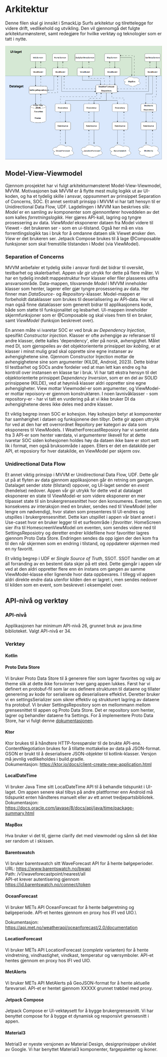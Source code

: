 # Arkitektur
Denne filen skal gi innsikt i SmackLip Surfs arkitektur og tilrettelegge for videre drift, vedlikehold og utvikling. 
Den vil gjennomgå det fulgte arkitekturmønsteret, samt redegjøre for hvilke verktøy og teknologier som er tatt i nytte.

![Arkitektur-skisse](image-2.png)

## Model-View-Viewmodel
Gjennom prosjektet har vi fulgt arkitekturmønsteret Model-View-Viewmodel, MVVM.
Motivasjonen bak MVVM er å flytte mest mulig logikk ut av UI-koden, og ha et tydelig skille i ansvar, oppsummert av prinsippet Separation of Concerns, SOC.
Et annet sentralt prinsipp i MVVM vi har tatt hensyn til er Unidirectional Data Flow, UDF.
Lagdelingen i MVVM kan beskrives slik: 
*Model* er en samling av komponenter som gjennomfører hoveddelen av det som kalles *forretningslogikk*. Her gjøres API-kall, lagring og tyngre prosessering av data.
*ViewModel* eksponerer dataen fra Model videre til Viewet - det brukeren ser - som en ui-tilstand. Også her må en viss forrentlingslogikk tas i bruk for å omdanne dataen slik Viewet ønsker den.
*View* er det brukeren ser. Jetpack Compose brukes til å lage @Composable funksjoner som skal fremstille tilstanden i Model (via ViewModel).

### Separation of Concerns
MVVM anbefaler et tydelig skille i ansvar fordi det bidrar til oversikt, testbarhet og skalerbarhet. Appen vår gir utrykk for dette på flere måter.
Vi har en tydelig inndelt mappestruktur hvor klasser eller filer plasseres utifra ansvarsområde. 
Data-mappen, tilsvarende *Model* i MVVM inneholder klasser som henter, lagerer eller gjør tyngre prosessering av data. Her finner man *DataSource*- og *Repository*-klasser.
Model-mappen er forbeholdt dataklasser som brukes til deserialisering av API-data. Her vil man også finne dataklasser som generelt bidrar til applikasjonens kode, både som støtte til funksjonalitet og lesbarhet. 
UI-mappen inneholder skjermfunksjoner som er @Composable og skal vises frem til en bruker, samt *ViewModel* (funksjon beskrevet over).

En annen måte vi ivaretar SOC er ved bruk av *Dependency Injection*, spesifikt *Constructor injection*. Klasser er ofte avhengige av referanser til andre klasser, dette kalles 'dependency', eller på norsk, avhengighet. Målet med DI, som gjenspeiles av det objektorienterte prinsippet *lav kobling*, er at klasser i minst mulig grad skal opprette sine egne instanser av avhengighetene sine. Gjennom Constructor Injection mottar de avhengighetene sine som argumenter (KILDE, Android, 2023). Dette bidrar til testbarhet og SOCs andre fordeler ved at man lett kan endre og ha kontroll over instansen en klasse tar i bruk. Vi har tatt ekstra hensyn til det objektorienterte prinsippet *Dependency Inversion*, som er en del av SOLID prinsippene (KILDE), ved at høynivå klasser aldri oppretter sine egne avhengigheter. View mottar Viewmodel-er som argumenter, og ViewModel-er mottar repoisory-er gjennom konstruktøren. I noen lavnivåklasser - som repository-er - har vi tatt en vurdering på at vi ikke bruker DI da avhengighetene deres ikke deles med andre klasser.

Et viktig begrep innen SOC er kohesjon. Høy kohesjon betyr at komponenter har samhørighet i dataen og funksjonene den tilbyr. Dette gir appen uttrykk for ved at den har ett overrordnet Repoitory per kategori av data som eksponeres til ViewModels. I WeatherForecastReposiory har vi samlet data fra 3 API-er som henter værdata, vi argumenterer likevell for at dette ivaretar SOC siden kohesjonen holdes høy da dataen ikke bare er stort sett lik i format, men også bruksområde i appen. Ellers er det en datakilde per API, et reposiory for hver datakilde, en ViewModel per skjerm osv.

### Unidirectional Data Flow
Et annet viktig prinsipp i MVVM er Unidirectional Data Flow, UDF. Dette går ut på at flyten av data gjennom applikasjonen går én retning om gangen. Datalaget sender *state* (tilstand) oppover, og UI-laget sender en *event* (hendelse) nedover. Appen vår gir utrykk for dette ved at datalaget eksponerer en state til ViewModel-er som videre eksponerer en mer tilpasset state til sin brukergrensesnittet hvor den konsumeres. Eventer, som konsekvens av interaksjon med en bruker, sendes ned til ViewModel (eller lengre om nødvendig), hvor staten som presenteres til UI-endres og utspilles i brukergrensesnittet. Dette kan utspillet i appen vår blant annet i Use-caset hvor en bruker legger til et surfeområde i *favoritter*. HomeScreen sier ifra til HomescreenViewModel om eventen, som sendes videre ned til SettingsReposiotry og deretter endrer kildefilene hvor favoritter lagres gjennom Proto Data Store. Endringen sendes da opp igjen der den kom fra til den når skjermen som en endring i tilstand, og oppdaterer skjermen med en ny favoritt.

Et viktig begrep i UDF er *Single Source of Truth*, SSOT. SSOT handler om at all forranding av en bestemt data skjer på ett sted. Dette gjengår i appen vår ved at den aldri oppretter flere enn én instans om gangen av samme ViewModel-klasse eller lignende hvor data oppbevares. I tillegg vil appen aldri direkte endre data utenfor kilden den er lagret i, men sendes nedover til kilden som en event, som beskrevet i eksempelet over. 



## API-nivå og verktøy

### API-nivå
Applikasjonen har minimum API-nivå 26, grunnet bruk av java.time biblioteket. Valgt API-nivå er 34.

### Verktøy

#### Kotlin

#### Proto Data Store
Vi bruker Proto Data Store til å generere filer som lagrer favorites og valg av theme slik at dette ikke forsvinner hver gang appen lukkes. 
Først har vi definert en protobuf-fil som lar oss definere strukturen til dataene og tillater generering av kode for serialisere og deserialisere effektivt. 
Deretter bruker vi en settingsSerializer som sikrer effektiv og strukturert lagring av dataene fra protobuf. 
Vi bruker SettingsRepository som en mellommann mellom grensesnittet til appen og Proto Data Store. Det er repository som henter, lagrer og behandler dataene fra Settings. 
For å implementere Proto Data Store, har vi fulgt denne [dokumentasjonen](https://developer.android.com/topic/libraries/architecture/datastore).

#### Ktor
Ktor brukes til å håndtere HTTP-forespørsler til de brukte API-ene. 
ContentNegotiation brukes for å tillatte mottakelse av data på JSON-format. GSON er brukt til å deserialisere JSON-objekter til kotlink-klasser.
Versjon må jevnlig vedlikeholdes i build.gradle.\
Dokumentasjon: https://ktor.io/docs/client-create-new-application.html

#### LocalDateTime
Vi bruker Java Time sitt LocalDateTime API til å behandle tidspunkt i UI-laget. Om appen senere skal tilbys på andre plattformer enn Android må tidspunkt enten håndteres manuelt eller av ett annet tredjepartsbibliotek.\
Dokumentasjon: https://docs.oracle.com/javase/8/docs/api/java/time/package-summary.html

#### MapBox
Hva bruker vi det til, gjerne clarify det med viewmodel og sånn så det ikke ser random ut i skissen.

#### Barentswatch
Vi bruker barentswatch sitt WaveForecast API for å hente bølgeperioder.\
URL: https://www.barentswatch.no/bwapi \
Path: /v1/waveforecastpoint/nearest/all \
API-et krever autentisering gjennom https://id.barentswatch.no/connect/token

#### OceanForecast
Vi bruker METs API OceanForecast for å hente bølgeretning og bølgeperiode.
API-et hentes gjennom en proxy hos IFI ved UIO.\

Dokumentasjon: https://api.met.no/weatherapi/oceanforecast/2.0/documentation

#### LocationForecast
Vi bruker METs API LocationForecast (*complete* varianten) for å hente vindretning, vindhastighet, vindkast, temperatur og værsymboler.
API-et hentes gjennom en proxy hos IFI ved UIO. 

#### MetAlerts
Vi bruker METs API MetAlerts på GeoJSON-format for å hente aktuelle farevarsel.
API-et er hentet gjennom XXXXX grunnet trøbbel med proxy.

#### Jetpack Compose
Jetpack Compose er UI-vektøysett for å bygge brukergrensesnitt. Vi har benyttet compose for å bygge et dynamisk og responsivt grensesnitt i appen.

#### Material3
Metrial3 er nyeste versjonen av Material Design, designprinsipper utviklet av Google. Vi har benyttet Material3 komponenter, fargepaletter og ikoner.







